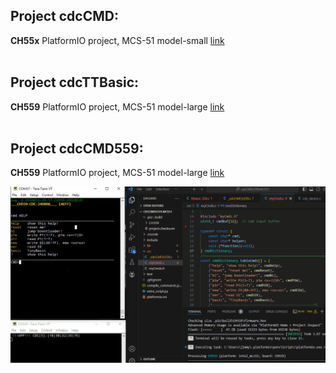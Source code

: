 
## Project cdcCMD: <br>
**CH55x** PlatformIO project, MCS-51 model-small 
[link](https://github.com/jmysu/mBusCH55x/tree/main/firmware/cdcCMD.WCH51) <br>
<br>

## Project cdcTTBasic: <br>
**CH559** PlatformIO project, MCS-51 model-large 
[link](https://github.com/jmysu/mBusCH55x/tree/main/firmware/cdcTTBasic55x.MCS51) <br>
<br>

## Project cdcCMD559: <br>
**CH559** PlatformIO project, MCS-51 model-large 
[link](https://github.com/jmysu/mBusCH55x/tree/main/firmware/cdcCMDs559.MCS51) <br>

<img src="pic/CH559tCmdTTBasic.gif">
